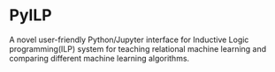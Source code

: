 # PyILP
A novel user-friendly Python/Jupyter interface for Inductive Logic programming(ILP)  system for teaching relational machine learning and comparing different machine learning algorithms.
